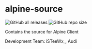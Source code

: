 # alpine-source
![GitHub all releases](https://img.shields.io/github/downloads/Alpine-Minecraft/alpine-source/total) 
![GitHub repo size](https://img.shields.io/github/repo-size/Alpine-Minecraft/alpine-source)

Contains the source for Alpine Client

Development Team: iSTeeWx_, Audi
